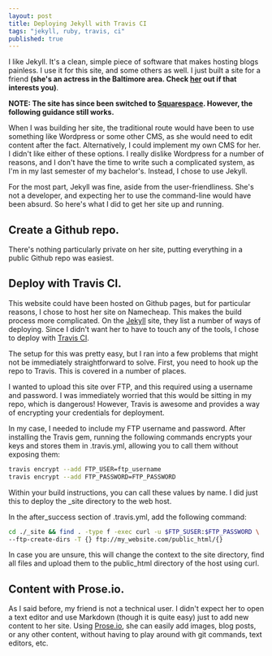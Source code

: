 ```yaml
---
layout: post
title: Deploying Jekyll with Travis CI
tags: "jekyll, ruby, travis, ci"
published: true
---
```




I like Jekyll. It's a clean, simple piece of software that makes hosting blogs
painless. I use it for this site, and some others as well. I just built a site
for a friend **(she's an actress in the Baltimore area.
Check [her](http://martharobichaud.com) out if that interests you)**.

**NOTE: The site has since been switched to [Squarespace](https://www.squarespace.com). However, the following guidance still works.**

When I was building her site, the traditional route would have been to use 
something like Wordpress or some other CMS, as she would need to edit content 
after the fact. Alternatively, I could implement my own CMS for her. I didn't 
like either of these options. I really dislike Wordpress for a number of 
reasons, and I don't have the time to write such a complicated system, as I'm
in my last semester of my bachelor's. Instead, I chose to use Jekyll.

For the most part, Jekyll was fine, aside from the user-friendliness. She's not
a developer, and expecting her to use the command-line would have been absurd.
So here's what I did to get her site up and running.

## Create a Github repo.
There's nothing particularly private on her site, putting everything in a public
Github repo was easiest.

## Deploy with Travis CI.
This website could have been hosted on Github pages, but for particular reasons,
I chose to host her site on Namecheap. This makes the build process more
complicated. On the [Jekyll](http://jekyllrb.com/docs/deployment-methods/) site,
they list a number of ways of deploying. Since I didn't want her to have to
touch any of the tools, I chose to deploy with [Travis CI](http://travis-ci.org).

The setup for this was pretty easy, but I ran into a few problems that might not
be immediately straightforward to solve. First, you need to hook up the repo to
Travis. This is covered in a number of places.

I wanted to upload this site over FTP, and this required using a username and
password. I was immediately worried that this would be sitting in my repo, which
is dangerous! However, Travis is awesome and provides a way of encrypting your
credentials for deployment.

In my case, I needed to include my FTP username and password. After installing
the Travis gem, running the following commands encrypts your keys and stores
them in .travis.yml, allowing you to call them without exposing them:

```sh
travis encrypt --add FTP_USER=ftp_username
travis encrypt --add FTP_PASSWORD=FTP_PASSWORD
```

Within your build instructions, you can call these values by name. I did just
this to deploy the _site directory to the web host.

In the after_success section of .travis.yml, add the following command:

```sh
cd ./_site && find . -type f -exec curl -u $FTP_SUSER:$FTP_PASSWORD \
--ftp-create-dirs -T {} ftp://my_website.com/public_html/{}
```

In case you are unsure, this will change the context to the site directory, find
all files and upload them to the public_html directory of the host using curl.

## Content with Prose.io.
As I said before, my friend is not a technical user. I didn't expect her to
open a text editor and use Markdown (though it is quite easy) just to add new
content to her site. Using [Prose.io](http://prose.io), she can easily add
images, blog posts, or any other content, without having to play around with git
commands, text editors, etc.
